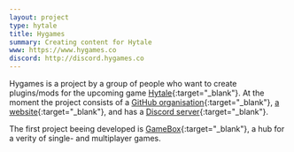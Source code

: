 ```yaml
---
layout: project
type: hytale
title: Hygames
summary: Creating content for Hytale
www: https://www.hygames.co
discord: http://discord.hygames.co
---
```

Hygames is a project by a group of people who want to create plugins/mods for the upcoming game [Hytale](https://hytale.com/){:target="_blank"}. At the moment the project consists of a [GitHub organisation](https://github.com/hygames-team){:target="_blank"}, [a website](https://www.hygames.co){:target="_blank"}, and has a [Discord server](http://discord.hygames.co){:target="_blank"}.

The first project beeing developed is [GameBox](https://www.hygames.co/gamebox){:target="_blank"}, a hub for a verity of single- and multiplayer games.